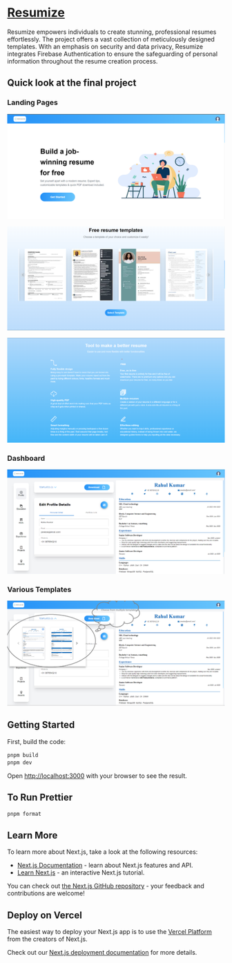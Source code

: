 # [Resumize](https://resumizer-create.vercel.app/)
Resumize empowers individuals to create stunning, professional resumes effortlessly. The project offers a vast collection of meticulously designed templates. With an emphasis on security and data privacy, Resumize integrates Firebase Authentication to ensure the safeguarding of personal information throughout the resume creation process.

## Quick look at the final project
### Landing Pages
![[photo1]](assets/image/landingpage.png)

![[photo2]](assets/image/landingpage1.png)

![[photo3]](assets/image/landing2.png)

### Dashboard
![[photo4]](assets/image/resumeproject.png)

### Various Templates
![[photo5]](assets/image/resumetemplate.png)

## Getting Started

First, build the code:

```bash
pnpm build
pnpm dev
```

Open [http://localhost:3000](http://localhost:3000) with your browser to see the result.

## To Run Prettier

```
pnpm format
```

## Learn More

To learn more about Next.js, take a look at the following resources:

- [Next.js Documentation](https://nextjs.org/docs) - learn about Next.js features and API.
- [Learn Next.js](https://nextjs.org/learn) - an interactive Next.js tutorial.

You can check out [the Next.js GitHub repository](https://github.com/vercel/next.js/) - your feedback and contributions are welcome!

## Deploy on Vercel

The easiest way to deploy your Next.js app is to use the [Vercel Platform](https://vercel.com/new?utm_medium=default-template&filter=next.js&utm_source=create-next-app&utm_campaign=create-next-app-readme) from the creators of Next.js.

Check out our [Next.js deployment documentation](https://nextjs.org/docs/deployment) for more details.
